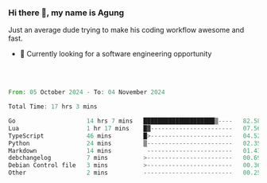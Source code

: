 ### Hi there 👋, my name is Agung
Just an average dude trying to make his coding workflow awesome and fast.

<!--
**agungfir98/agungfir98** is a ✨ _special_ ✨ repository because its `README.md` (this file) appears on your GitHub profile.
-->

- 🔭 Currently looking for a software engineering opportunity
<br/>
<br/>
<!--START_SECTION:waka-->

```rust
From: 05 October 2024 - To: 04 November 2024

Total Time: 17 hrs 3 mins

Go                    14 hrs 7 mins   ████████████████████▒----   82.58 %
Lua                   1 hr 17 mins    █▓-----------------------   07.56 %
TypeScript            46 mins         █>-----------------------   04.52 %
Python                24 mins         ▒------------------------   02.35 %
Markdown              14 mins          ------------------------   01.43 %
debchangelog          7 mins          >------------------------   00.69 %
Debian Control file   3 mins          >------------------------   00.36 %
Other                 2 mins          -------------------------   00.25 %
```

<!--END_SECTION:waka-->
